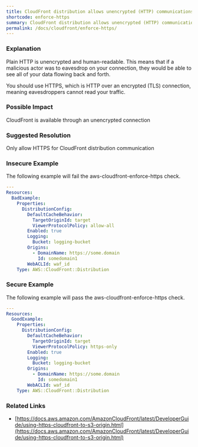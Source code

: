 ```yaml
---
title: CloudFront distribution allows unencrypted (HTTP) communications.
shortcode: enforce-https
summary: CloudFront distribution allows unencrypted (HTTP) communications. 
permalink: /docs/cloudfront/enforce-https/
---
```


### Explanation

Plain HTTP is unencrypted and human-readable. This means that if a malicious actor was to eavesdrop on your connection, they would be able to see all of your data flowing back and forth.

You should use HTTPS, which is HTTP over an encrypted (TLS) connection, meaning eavesdroppers cannot read your traffic.

### Possible Impact
CloudFront is available through an unencrypted connection

### Suggested Resolution
Only allow HTTPS for CloudFront distribution communication


### Insecure Example

The following example will fail the aws-cloudfront-enforce-https check.

```yaml
---
Resources:
  BadExample:
    Properties:
      DistributionConfig:
        DefaultCacheBehavior:
          TargetOriginId: target
          ViewerProtocolPolicy: allow-all
        Enabled: true
        Logging:
          Bucket: logging-bucket
        Origins:
          - DomainName: https://some.domain
            Id: somedomain1
        WebACLId: waf_id
    Type: AWS::CloudFront::Distribution

```



### Secure Example

The following example will pass the aws-cloudfront-enforce-https check.

```yaml
---
Resources:
  GoodExample:
    Properties:
      DistributionConfig:
        DefaultCacheBehavior:
          TargetOriginId: target
          ViewerProtocolPolicy: https-only
        Enabled: true
        Logging:
          Bucket: logging-bucket
        Origins:
          - DomainName: https://some.domain
            Id: somedomain1
        WebACLId: waf_id
    Type: AWS::CloudFront::Distribution

```




### Related Links


- [https://docs.aws.amazon.com/AmazonCloudFront/latest/DeveloperGuide/using-https-cloudfront-to-s3-origin.html](https://docs.aws.amazon.com/AmazonCloudFront/latest/DeveloperGuide/using-https-cloudfront-to-s3-origin.html)


